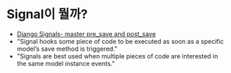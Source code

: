 # Signal이 뭘까?
- [Django Signals- master pre_save and post_save](https://medium.com/@singhgautam7/django-signals-master-pre-save-and-post-save-422889b2839)
- "Signal hooks some piece of code to be executed as soon as a specific model’s save method is triggered."
- "Signals are best used when multiple pieces of code are interested in the same model instance events."
